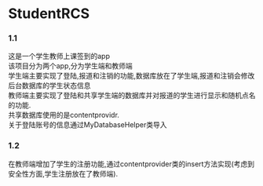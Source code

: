# StudentRCS
### 1.1
这是一个学生教师上课签到的app<br/>
该项目分为两个app,分为学生端和教师端<br/>
学生端主要实现了登陆,报道和注销的功能,数据库放在了学生端,报道和注销会修改后台数据库的学生状态信息<br/>
教师端主要实现了登陆和共享学生端的数据库并对报道的学生进行显示和随机点名的功能.<br/>
共享数据库使用的是contentprovidr.<br/>
关于登陆账号的信息通过MyDatabaseHelper类导入<br/>

### 1.2
在教师端增加了学生的注册功能,通过contentprovider类的insert方法实现(考虑到安全性方面,学生注册放在了教师端).

